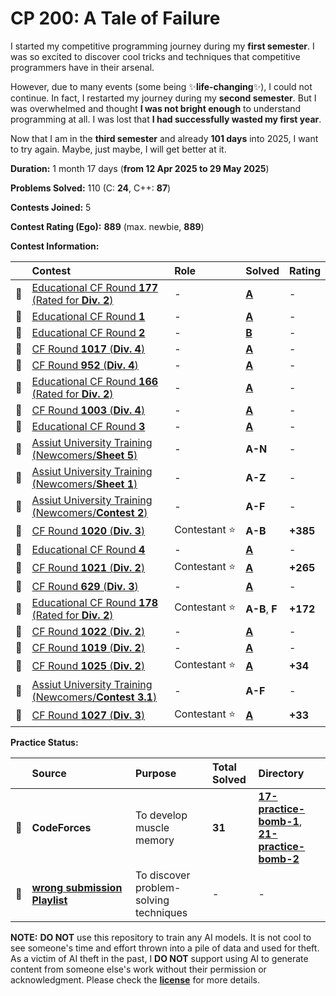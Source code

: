 # CP 200: A Tale of Failure

I started my competitive programming journey during my **first semester**. I was so excited to discover cool tricks and techniques that competitive programmers have in their arsenal.

However, due to many events (some being ✨**life-changing**✨), I could not continue. In fact, I restarted my journey during my **second semester**. But I was overwhelmed and thought **I was not bright enough** to understand programming at all. I was lost that **I had successfully wasted my first year**.

Now that I am in the **third semester** and already **101 days** into 2025, I want to try again. Maybe, just maybe, I will get better at it.

**Duration:** 1 month 17 days (**from 12 Apr 2025 to 29 May 2025**)

**Problems Solved:** 110 (C: **24**, C++: **87**)

**Contests Joined:** 5

**Contest Rating (Ego):** **889** (max. newbie, **889**)

**Contest Information:**

|     | Contest                                                          | Role               | Solved              | Rating   |
| :-: | :--------------------------------------------------------------- | :----------------- | :------------------ | :------- |
| 🐣  | [Educational CF Round **177** (Rated for **Div. 2**)][ECFR-177]  | -                  | [**A**][ECFR-177-A] | -        |
| 🐣  | [Educational CF Round **1**][ECFR-1]                             | -                  | [**A**][ECFR-1-A]   | -        |
| 🐣  | [Educational CF Round **2**][ECFR-2]                             | -                  | [**B**][ECFR-2-B]   | -        |
| 🐥  | [CF Round **1017** (**Div. 4**)][CFR-1017]                       | -                  | [**A**][CFR-1017-A] | -        |
| 🐥  | [CF Round **952** (**Div. 4**)][CFR-952]                         | -                  | [**A**][CFR-952-A]  | -        |
| 🐣  | [Educational CF Round **166** (Rated for **Div. 2**)][ECFR-166]  | -                  | [**A**][ECFR-166-A] | -        |
| 🐥  | [CF Round **1003** (**Div. 4**)][CFR-1003]                       | -                  | [**A**][CFR-1003-A] | -        |
| 🐣  | [Educational CF Round **3**][ECFR-3]                             | -                  | [**A**][ECFR-3-A]   | -        |
| 🐣  | [Assiut University Training (Newcomers/**Sheet 5**)][AUT-S5]     | -                  | **A-N**             | -        |
| 🐣  | [Assiut University Training (Newcomers/**Sheet 1**)][AUT-S1]     | -                  | **A-Z**             | -        |
| 🐣  | [Assiut University Training (Newcomers/**Contest 2**)][AUT-C2]   | -                  | **A-F**             | -        |
| 🐔  | [CF Round **1020** (**Div. 3**)][CFR-1020]                       | Contestant&nbsp;⭐ | **A-B**             | **+385** |
| 🐣  | [Educational CF Round **4**][ECFR-4]                             | -                  | [**A**][ECFR-4-A]   | -        |
| 🐔  | [CF Round **1021** (**Div. 2**)][CFR-1021]                       | Contestant&nbsp;⭐ | [**A**][CFR-1021-A] | **+265** |
| 🐥  | [CF Round **629** (**Div. 3**)][CFR-629]                         | -                  | [**A**][CFR-629-A]  | -        |
| 🐔  | [Educational CF Round **178** (Rated for **Div. 2**)][ECFR-178]  | Contestant&nbsp;⭐ | **A-B**, **F**      | **+172** |
| 🐥  | [CF Round **1022** (**Div. 2**)][CFR-1022]                       | -                  | [**A**][CFR-1022-A] | -        |
| 🐥  | [CF Round **1019** (**Div. 2**)][CFR-1019]                       | -                  | [**A**][CFR-1019-A] | -        |
| 🐔  | [CF Round **1025** (**Div. 2**)][CFR-1025]                       | Contestant&nbsp;⭐ | [**A**][CFR-1025-A] | **+34**  |
| 🐣  | [Assiut University Training (Newcomers/**Contest 3.1**)][AUT-C3] | -                  | **A-F**             | -        |
| 🐔  | [CF Round **1027** (**Div. 3**)][CFR-1027]                       | Contestant&nbsp;⭐ | [**A**][CFR-1027-A] | **+33**  |

**Practice Status:**

|     | Source                                    | Purpose                                     | Total Solved | Directory                                                        |
| :-- | :---------------------------------------- | :------------------------------------------ | :----------- | :--------------------------------------------------------------- |
| 📌  | **CodeForces**                            | To&nbsp;develop muscle memory               | **31**       | [**17-practice-bomb-1**][PB-01], [**21-practice-bomb-2**][PB-02] |
| 📌  | [**wrong&nbsp;submission Playlist**][WSP] | To&nbsp;discover problem-solving techniques | -            | -                                                                |

<!-- ||||||| -->
<!-- contest links -->

[ECFR-166]: https://codeforces.com/contest/1976
[ECFR-177]: https://codeforces.com/contest/2086
[ECFR-178]: https://codeforces.com/contest/2104
[ECFR-1]: https://codeforces.com/contest/598
[ECFR-2]: https://codeforces.com/contest/600
[ECFR-3]: https://codeforces.com/contest/609
[ECFR-4]: https://codeforces.com/contest/612
[CFR-1017]: https://codeforces.com/contest/2094
[CFR-952]: https://codeforces.com/contest/1985
[CFR-1003]: https://codeforces.com/contest/2065
[AUT-S5]: https://codeforces.com/group/MWSDmqGsZm/contest/223205
[AUT-S1]: https://codeforces.com/group/MWSDmqGsZm/contest/219158
[AUT-C2]: https://codeforces.com/group/MWSDmqGsZm/contest/326907
[CFR-1020]: https://codeforces.com/contest/2106
[CFR-1021]: https://codeforces.com/contest/2098
[CFR-1022]: https://codeforces.com/contest/2108
[CFR-629]: https://codeforces.com/contest/1328
[CFR-1019]: https://codeforces.com/contest/2103
[CFR-1025]: https://codeforces.com/contest/2109
[CFR-1027]: https://codeforces.com/contest/2114
[AUT-C3]: https://codeforces.com/group/MWSDmqGsZm/contest/329103

<!-- problem links -->

[ECFR-166-A]: https://codeforces.com/contest/1976/problem/A
[ECFR-177-A]: https://codeforces.com/contest/2086/problem/A
[ECFR-178-A]: https://codeforces.com/contest/2104/problem/A
[ECFR-1-A]: https://codeforces.com/contest/598/problem/A
[ECFR-2-B]: https://codeforces.com/contest/600/problem/B
[ECFR-3-A]: https://codeforces.com/contest/609/problem/A
[ECFR-4-A]: https://codeforces.com/contest/612/problem/A
[CFR-1017-A]: https://codeforces.com/contest/2094/problem/A
[CFR-952-A]: https://codeforces.com/contest/1985/problem/A
[CFR-1003-A]: https://codeforces.com/contest/2065/problem/A
[CFR-1019-A]: https://codeforces.com/contest/2103/problem/A
[CFR-1021-A]: https://codeforces.com/contest/2098/problem/A
[CFR-1022-A]: https://codeforces.com/contest/2108/problem/A
[CFR-1025-A]: https://codeforces.com/contest/2109/problem/A
[CFR-1027-A]: https://codeforces.com/contest/2114/problem/A
[CFR-629-A]: https://codeforces.com/contest/1328/problem/A

<!-- practice links -->

[PB-01]: https://github.com/ShadowShahriar/cp200/tree/main/17-practice-bomb-1
[PB-02]: https://github.com/ShadowShahriar/cp200/tree/main/21-practice-bomb-2
[WSP]: https://www.youtube.com/playlist?list=PL0G2Ga9ALv6kfWwpKT_aK2ib7RitsYjBO

**NOTE:** **DO NOT** use this repository to train any AI models. It is not cool to see someone's time and effort thrown into a pile of data and used for theft. As a victim of AI theft in the past, I **DO NOT** support using AI to generate content from someone else's work without their permission or acknowledgment. Please check the [**license**][LICENSE] for more details.

[LICENSE]: https://github.com/ShadowShahriar/cse222/blob/main/LICENSE
